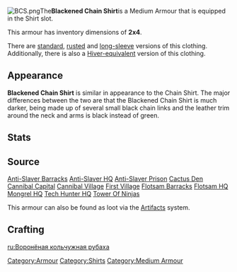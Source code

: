 ![](BCS.png "BCS.png")The**Blackened Chain Shirt**is a Medium Armour
that is equipped in the Shirt slot.

This armour has inventory dimensions of **2x4**.

There are [standard](Chain_Shirt.md "wikilink"),
[rusted](Rusty_Chain_Shirt.md "wikilink") and
[long-sleeve](Blackened_Chainmail.md "wikilink") versions of this clothing.
Additionally, there is also a
[Hiver-equivalent](Blackened_Chain_Hive_Shirt.md "wikilink") version of
this clothing.

## Appearance

**Blackened Chain Shirt** is similar in appearance to the Chain Shirt.
The major differences between the two are that the Blackened Chain Shirt
is much darker, being made up of several small black chain links and the
leather trim around the neck and arms is black instead of green.

## Stats

## Source

[Anti-Slaver Barracks](Anti-Slaver_Barracks "wikilink")
[Anti-Slaver HQ](Anti-Slaver_HQ.md "wikilink")
[Anti-Slaver Prison](Anti-Slaver_Prison "wikilink")
[Cactus Den](Cactus_Den.md "wikilink")
[Cannibal Capital](Cannibal_Capital.md "wikilink")
[Cannibal Village](Cannibal_Village.md "wikilink")
[First Village](First_Village.md "wikilink")
[Flotsam Barracks](Flotsam_Barracks "wikilink")
[Flotsam HQ](Flotsam_HQ "wikilink")
[Mongrel HQ](Mongrel_HQ.md "wikilink")
[Tech Hunter HQ](Tech_Hunter_HQ "wikilink")
[Tower Of Ninjas](Tower_Of_Ninjas.md "wikilink")

This armour can also be found as loot via the
[Artifacts](Artifacts.md "wikilink") system.

## Crafting



[ru:Воронёная кольчужная
рубаха](ru:Воронёная_кольчужная_рубаха "wikilink")

[Category:Armour](Category:Armour "wikilink")
[Category:Shirts](Category:Shirts "wikilink") [Category:Medium
Armour](Category:Medium_Armour "wikilink")